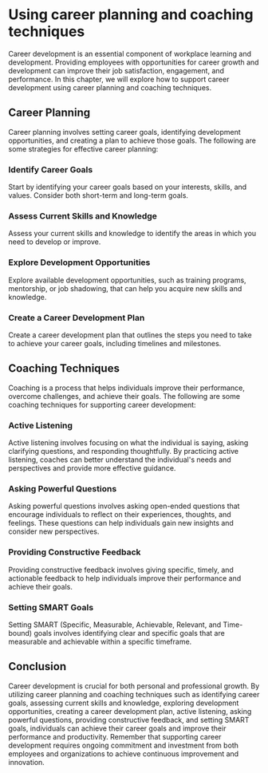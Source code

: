 Using career planning and coaching techniques
=======================================================================================

Career development is an essential component of workplace learning and development. Providing employees with opportunities for career growth and development can improve their job satisfaction, engagement, and performance. In this chapter, we will explore how to support career development using career planning and coaching techniques.

Career Planning
---------------

Career planning involves setting career goals, identifying development opportunities, and creating a plan to achieve those goals. The following are some strategies for effective career planning:

### Identify Career Goals

Start by identifying your career goals based on your interests, skills, and values. Consider both short-term and long-term goals.

### Assess Current Skills and Knowledge

Assess your current skills and knowledge to identify the areas in which you need to develop or improve.

### Explore Development Opportunities

Explore available development opportunities, such as training programs, mentorship, or job shadowing, that can help you acquire new skills and knowledge.

### Create a Career Development Plan

Create a career development plan that outlines the steps you need to take to achieve your career goals, including timelines and milestones.

Coaching Techniques
-------------------

Coaching is a process that helps individuals improve their performance, overcome challenges, and achieve their goals. The following are some coaching techniques for supporting career development:

### Active Listening

Active listening involves focusing on what the individual is saying, asking clarifying questions, and responding thoughtfully. By practicing active listening, coaches can better understand the individual's needs and perspectives and provide more effective guidance.

### Asking Powerful Questions

Asking powerful questions involves asking open-ended questions that encourage individuals to reflect on their experiences, thoughts, and feelings. These questions can help individuals gain new insights and consider new perspectives.

### Providing Constructive Feedback

Providing constructive feedback involves giving specific, timely, and actionable feedback to help individuals improve their performance and achieve their goals.

### Setting SMART Goals

Setting SMART (Specific, Measurable, Achievable, Relevant, and Time-bound) goals involves identifying clear and specific goals that are measurable and achievable within a specific timeframe.

Conclusion
----------

Career development is crucial for both personal and professional growth. By utilizing career planning and coaching techniques such as identifying career goals, assessing current skills and knowledge, exploring development opportunities, creating a career development plan, active listening, asking powerful questions, providing constructive feedback, and setting SMART goals, individuals can achieve their career goals and improve their performance and productivity. Remember that supporting career development requires ongoing commitment and investment from both employees and organizations to achieve continuous improvement and innovation.
